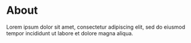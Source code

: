# About

Lorem ipsum dolor sit amet, consectetur adipiscing elit, sed do eiusmod tempor incididunt ut labore et dolore magna aliqua.